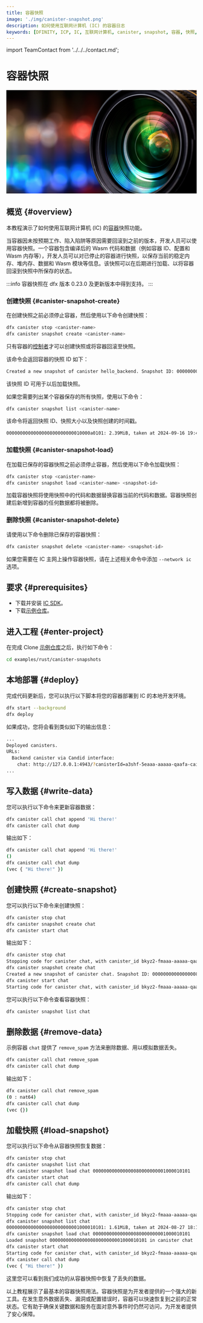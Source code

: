 ```yaml
---
title: 容器快照
image: './img/canister-snapshot.png'
description: 如何使用互联网计算机 (IC) 的容器日志
keywords: [DFINITY, ICP, IC, 互联网计算机, canister, snapshot, 容器, 快照, recovery, 恢复, 回滚]
---
```


import TeamContact from '../../../contact.md';

# 容器快照

![容器快照](./img/canister-snapshot.png)

## 概览 {#overview}

本教程演示了如何使用互联网计算机 (IC) 的[容器](https://ic123.xyz/docs/getting-started/ic-glossary/#canister)快照功能。

当容器因未按预期工作、陷入陷阱等原因需要回滚到之前的版本，开发人员可以使用容器快照。一个容器包含编译后的 Wasm 代码和数据（例如容器 ID、配置和 Wasm 内存等），开发人员可以对已停止的容器进行快照，以保存当前的稳定内存、堆内存、数据和 Wasm 模块等信息。该快照可以在后期进行加载、以将容器回滚到快照中所保存的状态。

:::info
容器快照在 dfx 版本 0.23.0 及更新版本中得到支持。
:::

### 创建快照 {#canister-snapshot-create}

在创建快照之前必须停止容器，然后使用以下命令创建快照：

```bash
dfx canister stop <canister-name>
dfx canister snapshot create <canister-name>
```

只有容器的[控制者](https://ic123.xyz/docs/getting-started/ic-glossary/#controller)才可以创建快照或将容器回滚至快照。

该命令会返回容器的快照 ID 如下：

```bash
Created a new snapshot of canister hello_backend. Snapshot ID: 0000000000000000800000000010000a0101
```

该快照 ID 可用于以后加载快照。

如果您需要列出某个容器保存的所有快照，使用以下命令：

```bash
dfx canister snapshot list <canister-name>
```

该命令将返回快照 ID、快照大小以及快照创建的时间戳。

```bash
0000000000000000800000000010000a0101: 2.39MiB, taken at 2024-09-16 19:40:23 UTC
```

### 加载快照 {#canister-snapshot-load}

在加载已保存的容器快照之前必须停止容器，然后使用以下命令加载快照：

```bash
dfx canister stop <canister-name>
dfx canister snapshot load <canister-name> <snapshot-id>
```

加载容器快照将使用快照中的代码和数据替换容器当前的代码和数据。容器快照创建后新增到容器的任何数据都将被删除。

### 删除快照 {#canister-snapshot-delete}

请使用以下命令删除已保存的容器快照：

```bash
dfx canister snapshot delete <canister-name> <snapshot-id>
```

如果您需要在 IC 主网上操作容器快照，请在上述相关命令中添加 `--network ic` 选项。

## 要求 {#prerequisites}

- 下载并安装 [IC SDK](https://ic123.xyz/docs/getting-started/install-dfx/)。  
- 下载[示例仓库](https://github.com/dfinity/examples)。  

## 进入工程 {#enter-project}

在完成 Clone [示例仓库](https://github.com/dfinity/examples)之后，执行如下命令：

```bash
cd examples/rust/canister-snapshots
```

## 本地部署 {#deploy}

完成代码更新后，您可以执行以下脚本将您的容器部署到 IC 的本地开发环境。

```bash
dfx start --background
dfx deploy
```

如果成功，您将会看到类似如下的输出信息：

```bash
...
Deployed canisters.
URLs:
  Backend canister via Candid interface:
    chat: http://127.0.0.1:4943/?canisterId=a3shf-5eaaa-aaaaa-qaafa-cai&id=asrmz-lmaaa-aaaaa-qaaeq-cai
...
```

## 写入数据 {#write-data}

您可以执行以下命令来更新容器数据：

```bash
dfx canister call chat append 'Hi there!'
dfx canister call chat dump
```

输出如下：

```bash
dfx canister call chat append 'Hi there!'
()
dfx canister call chat dump
(vec { "Hi there!" })
```

## 创建快照 {#create-snapshot}

您可以执行以下命令来创建快照：

```bash
dfx canister stop chat
dfx canister snapshot create chat
dfx canister start chat
```

输出如下：

```bash
dfx canister stop chat
Stopping code for canister chat, with canister_id bkyz2-fmaaa-aaaaa-qaaaq-cai
dfx canister snapshot create chat
Created a new snapshot of canister chat. Snapshot ID: 000000000000000080000000001000010101
dfx canister start chat
Starting code for canister chat, with canister_id bkyz2-fmaaa-aaaaa-qaaaq-cai
```

您可以执行以下命令查看容器快照：

```bash
dfx canister snapshot list chat
```

## 删除数据 {#remove-data}

示例容器 `chat` 提供了 `remove_spam` 方法来删除数据、用以模拟数据丢失。

```bash
dfx canister call chat remove_spam
dfx canister call chat dump
```

输出如下：

```bash
dfx canister call chat remove_spam
(0 : nat64)
dfx canister call chat dump
(vec {})
```

## 加载快照 {#load-snapshot}

您可以执行以下命令从容器快照恢复数据：

```bash
dfx canister stop chat
dfx canister snapshot list chat
dfx canister snapshot load chat 000000000000000080000000001000010101
dfx canister start chat
dfx canister call chat dump
```

输出如下：

```bash
dfx canister stop chat
Stopping code for canister chat, with canister_id bkyz2-fmaaa-aaaaa-qaaaq-cai
dfx canister snapshot list chat
000000000000000080000000001000010101: 1.61MiB, taken at 2024-08-27 18:19:20 UTC
dfx canister snapshot load chat 000000000000000080000000001000010101
Loaded snapshot 000000000000000080000000001000010101 in canister chat
dfx canister start chat
Starting code for canister chat, with canister_id bkyz2-fmaaa-aaaaa-qaaaq-cai
dfx canister call chat dump
(vec { "Hi there!" })
```

这里您可以看到我们成功的从容器快照中恢复了丢失的数据。

以上教程展示了最基本的容器快照用法。容器快照是为开发者提供的一个强大的新工具。在发生意外数据丢失、漏洞或配置错误时，容器可以快速恢复到之前的正常状态。它有助于确保关键数据和服务在面对意外事件时仍然可访问，为开发者提供了安心保障。

<TeamContact />
